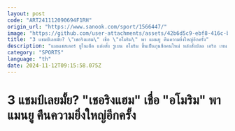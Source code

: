 ```yaml
---
layout: post
code: "ART241112090694F1RH"
origin_url: "https://www.sanook.com/sport/1566447/"
image: "https://github.com/user-attachments/assets/42b6d5c9-ebf8-416c-b111-6bb138f50a9e"
title: "3 แชมป์เลยมั้ย? \"เชอริงแฮม\" เชื่อ \"อโมริม\" พา แมนยู คืนความยิ่งใหญ่อีกครั้ง"
description: "แมนเชสเตอร์ ยูไนเต็ด แต่งตั้ง รูเบน อโมริม ขึ้นเป็นกุนซือคนใหม่ หลังสั่งปลด เอริก เทน ฮาก ออกจากตำแหน่ง เนื่องจากเริ่มต้นฤดูกาลได้อย่างย่ำแย่"
category: "SPORTS"
language: "th"
date: 2024-11-12T09:15:58.075Z
---
```


# 3 แชมป์เลยมั้ย? "เชอริงแฮม" เชื่อ "อโมริม" พา แมนยู คืนความยิ่งใหญ่อีกครั้ง